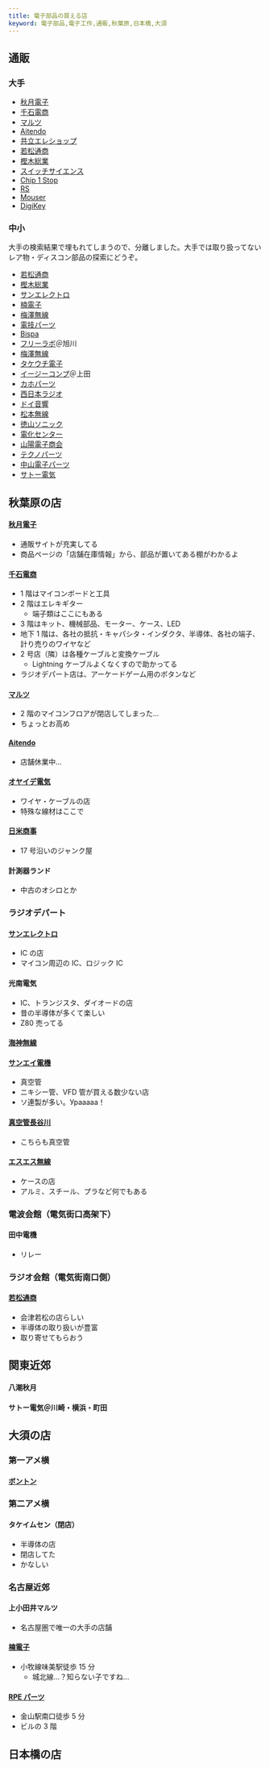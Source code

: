 ```yaml
---
title: 電子部品の買える店
keyword: 電子部品,電子工作,通販,秋葉原,日本橋,大須
---
```


<style>
/* 外枠 */
.gsc-control-cse
{
	margin: 0px;
	padding: 0px;
	border: 2px solid #00a0e9;
	border-radius: 30px;
	-webkit-border-radius: 30px;
	-moz-border-radius: 30px;
}

/*  */
.gsc-search-box
{
    margin: 0px !important;
}

/* 検索ボックス内 */
.gsc-input,.gsc-search-button,.gsc-clear-button
{
    border: none;
}

/* キーワード入力部分 */
.gsc-input-box
{
    border: none;
	border-radius: 30px;
	-webkit-border-radius: 30px;
	-moz-border-radius: 30px;
}


.gsib_a,.gsib_b
{
	border: none;
}

/* 検索ボタンを無色透明にし、線を消す */
.gsc-search-button-v2
{
	margin: 0px !important;
	padding-top: 12px !important;
	padding-bottom: 13px !important;
	padding-right: 14px !important;
	padding-left: 14px !important;
	background-color: transparent !important;
	color: #4990c8 !important;
	border-top-style: none !important;
	border-right-style: none !important;
	border-bottom-style: none !important;
	border-left-style: none !important;
	cursor:pointer;
}

/* 検索ボタンのアイコンの色と大きさを設定 */
.gsc-search-button-v2 svg 
{
    fill: #00a0e9!important;
    width: 20px;
    height: 20px;
}

.gsc-search-box,.gsc-input,.gsc-search-button,.gsc-clear-button,.gsib_a,.gsib_b,.gsc-result-info-container,.gsc-orderby-container
{
    background: #ffffff00;
    border: none;
}
</style>

## 通販

### 大手

<script async src="https://cse.google.com/cse.js?cx=13bef89176b6c409c"></script>
<div class="gcse-search"></div>

- [秋月電子](https://akizukidenshi.com/)
- [千石電商](https://www.sengoku.co.jp/)
- [マルツ](https://www.marutsu.co.jp/)
- [Aitendo](https://www.aitendo.com/)
- [共立エレショップ](https://eleshop.jp/shop/)
- [若松通商](https://www.wakamatsu.co.jp/)
- [樫木総業](https://www.kashinoki.shop/)
- [スイッチサイエンス](https://www.switch-science.com/)
- [Chip 1 Stop](https://www.chip1stop.com/)
- [RS](https://jp.rs-online.com/)
- [Mouser](https://www.mouser.jp/)
- [DigiKey](https://www.digikey.jp/)

### 中小

大手の検索結果で埋もれてしまうので、分離しました。大手では取り扱ってないレア物・ディスコン部品の探索にどうぞ。

- [若松通商](https://www.wakamatsu.co.jp/)
- [樫木総業](https://www.kashinoki.shop/)
- [サンエレクトロ](https://www.sun-elle.com/)
- [楠電子](http://www.kusunoki-e.co.jp/)
- [梅澤無線](https://umezawa-sendai.shop-pro.jp/)
- [電技パーツ](http://www.dengiparts.co.jp/)
- [Bispa](https://bispa.co.jp/)
- [フリーラボ](http://www.freelab.jp/)＠旭川
- [梅澤無線](https://umezawa-sendai.shop-pro.jp/)
- [タケウチ電子](http://www2.odn.ne.jp/~aag56520/www2.odn.ne.jp/)
- [イージーコンプ](https://com-p.jp/sales/index.html)＠上田
- [カホパーツ](https://www.kahoparts.co.jp/)
- [西日本ラジオ](http://www.nishinihon-radio.com/)
- [ドイ音響](http://www.ccsnet.ne.jp/~doionkyo/index.htm)
- [松本無線](http://www.mmusen.com/)
- [徳山ソニック](http://www.tokuyamasonic.gr.jp/)
- [電化センター](http://denka-ct.co.jp/)
- [山陽電子商会](http://www.sanyo-densi.com/)
- [テクノパーツ](https://store.shopping.yahoo.co.jp/t-parts/)
- [中山電子パーツ](http://web.kyoto-inet.or.jp/people/s-nakay_/index.html)
- [サトー電気](http://www.maroon.dti.ne.jp/satodenki/)

## 秋葉原の店

#### [秋月電子](https://akizukidenshi.com/catalog/contents2/akiba.aspx)

- 通販サイトが充実してる
- 商品ページの「店舗在庫情報」から、部品が置いてある棚がわかるよ

#### [千石電商](https://www.sengoku.co.jp/shop_01.html)

- 1 階はマイコンボードと工具
- 2 階はエレキギター
  - 端子類はここにもある
- 3 階はキット、機械部品、モーター、ケース、LED
- 地下 1 階は、各社の抵抗・キャパシタ・インダクタ、半導体、各社の端子、計り売りのワイヤなど
- 2 号店（隣）は各種ケーブルと変換ケーブル
  - Lightning ケーブルよくなくすので助かってる
- ラジオデパート店は、アーケードゲーム用のボタンなど

#### [マルツ](https://www.marutsu.co.jp/pc/static/shop/akihabara)

- 2 階のマイコンフロアが閉店してしまった…
- ちょっとお高め

#### [Aitendo](https://www.aitendo.com/)

- 店舗休業中…

#### [オヤイデ電気](http://www.oyaide.com/ja/akihabara)

- ワイヤ・ケーブルの店
- 特殊な線材はここで

#### [日米商事](https://my-site-105174-102944.square.site/)

- 17 号沿いのジャンク屋

#### 計測器ランド

- 中古のオシロとか

### ラジオデパート

#### [サンエレクトロ](https://www.sun-elle.com/)

- IC の店
- マイコン周辺の IC、ロジック IC

#### 光南電気

- IC、トランジスタ、ダイオードの店
- 昔の半導体が多くて楽しい
- Z80 売ってる

#### [海神無線](http://www.kaijin-musen.jp/)

#### [サンエイ電機](https://twitter.com/sanei_denki?lang=ja)

- 真空管
- ニキシー管、VFD 管が買える数少ない店
- ソ連製が多い。Урааааа！

#### [真空管長谷川](http://www.kydsem.co.jp/)

- こちらも真空管

#### [エスエス無線](https://www.ss-musen.co.jp/)

- ケースの店
- アルミ、スチール、プラなど何でもある

### 電波会館（電気街口高架下）

#### 田中電機

- リレー

### ラジオ会館（電気街南口側）

#### [若松通商](https://wakamatsu.co.jp/)

- 会津若松の店らしい
- 半導体の取り扱いが豊富
- 取り寄せてもらおう

## 関東近郊

#### 八潮秋月

#### サトー電気＠川崎・横浜・町田

## 大須の店

### 第一アメ横

#### [ボントン](http://www.bonton-nagoya.com/)

### 第二アメ横

#### タケイムセン（閉店）

- 半導体の店
- 閉店してた
- かなしい

### 名古屋近郊

#### 上小田井マルツ

- 名古屋圏で唯一の大手の店舗

#### [楠電子](http://www.kusunoki-e.co.jp/)

- 小牧線味美駅徒歩 15 分
  - 城北線…？知らない子ですね…

#### [RPE パーツ](http://rpe-parts.co.jp/)

- 金山駅南口徒歩 5 分
- ビルの 3 階

## 日本橋の店
